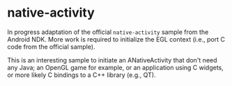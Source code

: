 # native-activity

In progress adaptation of the official `native-activity` sample from the Android
NDK. More work is required to initialize the EGL context (i.e., port C code from
the official sample).

This is an interesting sample to initiate an ANativeActivity that don't need any
Java; an OpenGL game for example, or an application using C widgets, or more
likely C bindings to a C++ library (e.g., QT).
